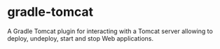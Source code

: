 # gradle-tomcat
A Gradle Tomcat plugin for interacting with a Tomcat server allowing to deploy, undeploy, start and stop Web applications.
